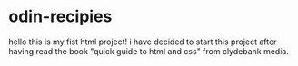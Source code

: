 # odin-recipies
hello this is my fist html project! i have decided to start this project after having read the book "quick guide to html and css" from clydebank media.
